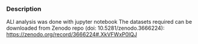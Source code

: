 ### Description
ALl analysis was done with jupyter notebook 
The datasets required can be downloaded from Zenodo repo (doi: 10.5281/zenodo.3666224): https://zenodo.org/record/3666224#.XkVFWxP0lQJ
